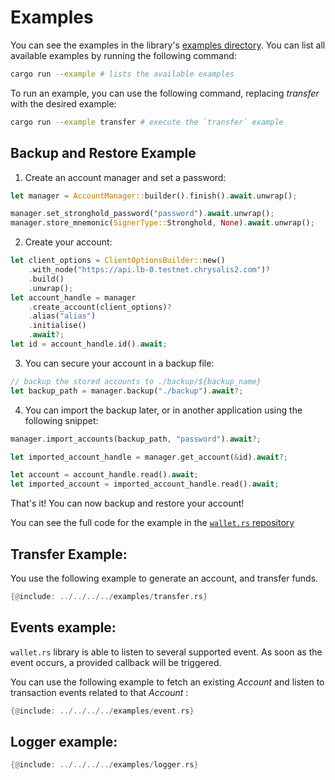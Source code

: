 # Examples

You can see the examples in the library's [examples directory](https://github.com/iotaledger/wallet.rs/tree/dev/examples).
You can list all available examples by running the following command:

```bash
cargo run --example # lists the available examples
```

To run an example, you can use the following command, replacing _transfer_ with the desired example:

```bash
cargo run --example transfer # execute the `transfer` example
```

## Backup and Restore Example

1. Create an account manager and set a password:

```rust
let manager = AccountManager::builder().finish().await.unwrap();

manager.set_stronghold_password("password").await.unwrap();
manager.store_mnemonic(SignerType::Stronghold, None).await.unwrap();

```

2. Create your account:

```rust
let client_options = ClientOptionsBuilder::new()
    .with_node("https://api.lb-0.testnet.chrysalis2.com")?
    .build()
    .unwrap();
let account_handle = manager
    .create_account(client_options)?
    .alias("alias")
    .initialise()
    .await?;
let id = account_handle.id().await;

```

3. You can secure your account in a backup file:
```rust
// backup the stored accounts to ./backup/${backup_name}
let backup_path = manager.backup("./backup").await?;

```


4. You can import the backup later, or in another application using the following snippet:
```rust
manager.import_accounts(backup_path, "password").await?;

let imported_account_handle = manager.get_account(&id).await?;

let account = account_handle.read().await;
let imported_account = imported_account_handle.read().await;

```

That's it! You can now backup and restore your account!

You can see the full code for the example in the [`wallet.rs` repository](https://github.com/iotaledger/wallet.rs/blob/develop/examples/backup_and_restore.rs)


## Transfer Example:

You use the following example to generate an account, and transfer funds. 

```rust
{@include: ../../../../examples/transfer.rs}
```

## Events example:

`wallet.rs` library is able to listen to several supported event. As soon as the event occurs, a provided callback will be triggered.

You can use the following example to fetch an existing _Account_ and listen to transaction events related to that _Account_ :

```rust
{@include: ../../../../examples/event.rs}
```

## Logger example:

```rust
{@include: ../../../../examples/logger.rs}
```
